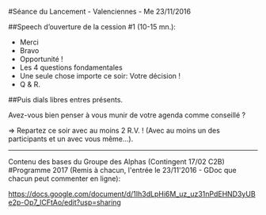 #Séance du Lancement -  Valenciennes - Me 23/11/2016


##Speech d’ouverture de la cession #1 (10-15 mn.):

- Merci
- Bravo
- Opportunité !
- Les 4 questions fondamentales
- Une seule chose importe ce soir: Votre décision !
- Q & R.

##Puis dials libres entres présents.

Avez-vous bien penser à vous munir de votre agenda comme conseillé ?

=> Repartez ce soir avec au moins 2 R.V. !
   (Avec au moins un des participants et un avec vous même...).

---------------------------------------------

Contenu des bases du Groupe des Alphas (Contingent 17/02 C2B)
#Programme 2017
(Remis à chacun, l'entrée le 23/11'2016 - GDoc que chacun peut commenter en ligne):

https://docs.google.com/document/d/1Ih3dLpHi6M_uz_uz31nPdEHND3yUBe2p-Op7_lCFtAo/edit?usp=sharing
